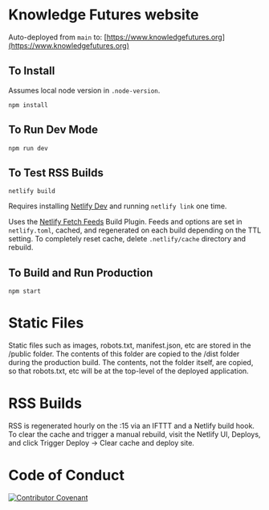 # Knowledge Futures website

Auto-deployed from `main` to: [https://www.knowledgefutures.org](https://www.knowledgefutures.org)

## To Install

Assumes local node version in `.node-version`.

```
npm install
```

## To Run Dev Mode

```
npm run dev
```

## To Test RSS Builds

```
netlify build
```

Requires installing [Netlify Dev](https://www.netlify.com/products/dev/) and running `netlify link` one time.

Uses the [Netlify Fetch Feeds](https://github.com/philhawksworth/demo-netlify-plugin-fetch-feeds) Build Plugin.
Feeds and options are set in `netlify.toml`, cached, and regenerated on each build depending on the TTL setting.
To completely reset cache, delete `.netlify/cache` directory and rebuild.

## To Build and Run Production

```
npm start
```

# Static Files

Static files such as images, robots.txt, manifest.json, etc are stored in the /public folder. The contents of this folder are copied to the /dist folder during the production build. The contents, not the folder itself, are copied, so that robots.txt, etc will be at the top-level of the deployed application.

# RSS Builds

RSS is regenerated hourly on the :15 via an IFTTT and a Netlify build hook. To clear the cache and trigger a manual rebuild, visit the Netlify UI, Deploys, and click Trigger Deploy -> Clear cache and deploy site.

# Code of Conduct

[![Contributor Covenant](https://img.shields.io/badge/Contributor%20Covenant-v2.0%20adopted-ff69b4.svg)](https://github.com/knowledgefutures/general/blob/master/CODE_OF_CONDUCT.md)
